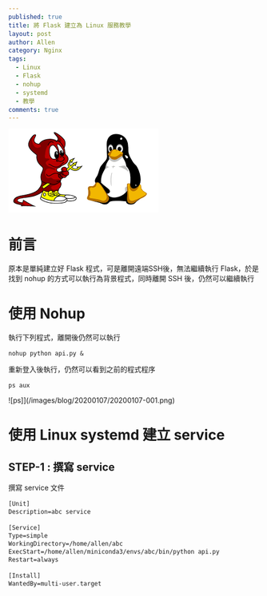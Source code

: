 ```yaml
---
published: true
title: 將 Flask 建立為 Linux 服務教學
layout: post
author: Allen
category: Nginx
tags: 
  - Linux
  - Flask
  - nohup
  - systemd
  - 教學
comments: true
---
```


![logo](/images/blog/20200107/20200107-000.png)

# 前言
原本是單純建立好 Flask 程式，可是離開遠端SSH後，無法繼續執行 Flask，於是找到 nohup 的方式可以執行為背景程式，同時離開 SSH 後，仍然可以繼續執行


# 使用 Nohup
執行下列程式，離開後仍然可以執行
```console
nohup python api.py &
```

重新登入後執行，仍然可以看到之前的程式程序
```console
ps aux
```
![ps]](/images/blog/20200107/20200107-001.png)


# 使用 Linux systemd 建立 service

## STEP-1 : 撰寫 service
撰寫 service 文件
```console
[Unit]
Description=abc service

[Service]
Type=simple
WorkingDirectory=/home/allen/abc
ExecStart=/home/allen/miniconda3/envs/abc/bin/python api.py
Restart=always

[Install]
WantedBy=multi-user.target
```